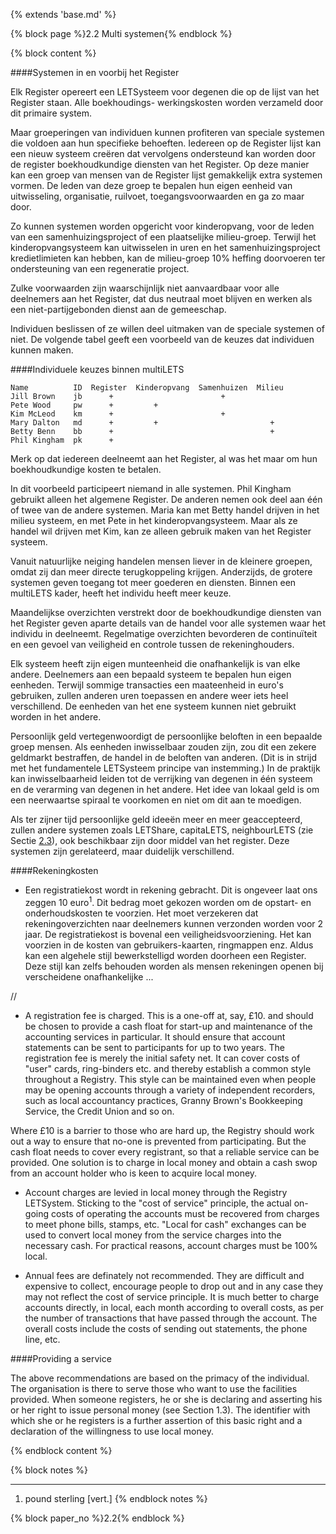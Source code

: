 {% extends 'base.md' %}

{% block page %}2.2 Multi systemen{% endblock %}

{% block content %}

####Systemen in en voorbij het Register

Elk Register opereert een LETSysteem voor degenen die op de lijst van het Register staan.
Alle boekhoudings- werkingskosten worden verzameld door dit primaire system.

Maar groeperingen van individuen kunnen profiteren van speciale systemen die voldoen aan
hun specifieke behoeften. Iedereen op de Register lijst kan een nieuw systeem creëren
dat vervolgens ondersteund kan worden door de register boekhoudkundige diensten van het Register.
Op deze manier kan een groep van mensen van de Register lijst gemakkelijk extra
systemen vormen. De leden van deze groep te bepalen hun eigen eenheid van
uitwisseling, organisatie, ruilvoet, toegangsvoorwaarden en ga zo maar door.

Zo kunnen systemen worden opgericht voor kinderopvang, voor de leden van
een samenhuizingsproject of een plaatselijke milieu-groep. Terwijl het kinderopvangsysteem
kan uitwisselen in uren en het samenhuizingsproject kredietlimieten kan hebben, kan de milieu-groep
10% heffing doorvoeren ter ondersteuning van een regeneratie project.

Zulke voorwaarden zijn waarschijnlijk niet aanvaardbaar voor alle deelnemers aan
het Register, dat dus neutraal moet blijven en werken als een niet-partijgebonden
dienst aan de gemeeschap.

Individuen beslissen of ze willen deel uitmaken van de speciale systemen of niet.
De volgende tabel geeft een voorbeeld van de keuzes dat individuen kunnen maken.


####Individuele keuzes binnen multiLETS

    Name          ID  Register  Kinderopvang  Samenhuizen  Milieu
    Jill Brown    jb      +                        +
    Pete Wood     pw      +         +
    Kim McLeod    km      +                        +
    Mary Dalton   md      +         +                         +
    Betty Benn    bb      +                                   +
    Phil Kingham  pk      +


Merk op dat iedereen deelneemt aan het Register, al was het maar om hun boekhoudkundige
kosten te betalen.

In dit voorbeeld participeert niemand in alle systemen. Phil Kingham gebruikt
alleen het algemene Register. De anderen nemen ook deel aan één of twee van de
andere systemen. Maria kan met Betty handel drijven in het milieu systeem, en
met Pete in het kinderopvangsysteem. Maar als ze handel wil drijven met Kim, kan ze
alleen gebruik maken van het Register systeem.

Vanuit natuurlijke neiging handelen mensen liever in de kleinere groepen,
omdat zij dan meer directe terugkoppeling krijgen. Anderzijds, de grotere
systemen geven toegang tot meer goederen en diensten. Binnen een multiLETS
kader, heeft het individu heeft meer keuze.

Maandelijkse overzichten verstrekt door de boekhoudkundige diensten van het Register geven
aparte details van de handel voor alle systemen waar het individu in deelneemt.
Regelmatige overzichten bevorderen de continuïteit en een gevoel van veiligheid
en controle tussen de rekeninghouders.

Elk systeem heeft zijn eigen munteenheid die onafhankelijk is van elke
andere. Deelnemers aan een bepaald systeem te bepalen hun eigen eenheden.
Terwijl sommige transacties een maateenheid in euro's gebruiken, zullen anderen uren
toepassen en andere weer iets heel verschillend. De eenheden van het ene systeem
kunnen niet gebruikt worden in het andere.

Persoonlijk geld vertegenwoordigt de persoonlijke beloften in een bepaalde groep
mensen. Als eenheden inwisselbaar zouden zijn, zou dit een zekere geldmarkt bestraffen,
de handel in de beloften van anderen. (Dit is in strijd met het
fundamentele LETSysteem principe van instemming.) In de praktijk kan inwisselbaarheid
leiden tot de verrijking van degenen in één systeem en de verarming van degenen
in het andere. Het idee van lokaal geld is om een neerwaartse spiraal te voorkomen
en niet om dit aan te moedigen.

Als ter zijner tijd persoonlijke geld ideeën meer en meer geaccepteerd, zullen 
andere systemen zoals LETShare, capitaLETS, neighbourLETS (zie Sectie [2.3](2.3.html)),
ook beschikbaar zijn door middel van het register. Deze systemen zijn gerelateerd,
maar duidelijk verschillend.

####Rekeningkosten

* Een registratiekost wordt in rekening gebracht. Dit is ongeveer laat ons zeggen
10 euro<sup>1</sup>. Dit bedrag moet gekozen worden om de opstart- en onderhoudskosten
te voorzien. Het moet verzekeren dat rekeningoverzichten naar deelnemers kunnen
verzonden worden voor 2 jaar. De registratiekost is bovenal een veiligheidsvoorziening.
Het kan voorzien in de kosten van gebruikers-kaarten, ringmappen enz. Aldus kan
een algehele stijl bewerkstelligd worden doorheen een Register. Deze stijl kan
zelfs behouden worden als mensen rekeningen openen bij verscheidene onafhankelijke
...

//

* A registration fee is charged. This is a one-off at, say, £10. and should 
be chosen to provide a cash float for start-up and maintenance of the 
accounting services in particular. It should ensure that account statements 
can be sent to participants for up to two years. The registration fee is 
merely the initial safety net. It can cover costs of "user" cards, ring-binders 
etc. and thereby establish a common style throughout a Registry. This 
style can be maintained even when people may be opening accounts 
through a variety of independent recorders, such as local accountancy 
practices, Granny Brown's Bookkeeping Service, the Credit Union and so 
on.

Where £10 is a barrier to those who are hard up, the Registry should work 
out a way to ensure that no-one is prevented from participating. But the 
cash float needs to cover every registrant, so that a reliable service can be 
provided. One solution is to charge in local money and obtain a cash swop 
from an account holder who is keen to acquire local money.

* Account charges are levied in local money through the Registry 
LETSystem. Sticking to the "cost of service" principle, the actual on-going 
costs of operating the accounts must be recovered from charges to meet 
phone bills, stamps, etc. "Local for cash" exchanges can be used to 
convert local money from the service charges into the necessary cash. For 
practical reasons, account charges must be 100% local.

* Annual fees are definately not recommended. They are difficult and 
expensive to collect, encourage people to drop out and in any case they 
may not reflect the cost of service principle. It is much better to charge 
accounts directly, in local, each month according to overall costs, as per 
the number of transactions that have passed through the account. The 
overall costs include the costs of sending out statements, the phone line, 
etc.

####Providing a service

The above recommendations are based on the primacy of the individual. 
The organisation is there to serve those who want to use the facilities 
provided. When someone registers, he or she is declaring and asserting his 
or her right to issue personal money (see Section 1.3). The identifier with 
which she or he registers is a further assertion of this basic right and a 
declaration of the willingness to use local money.


{% endblock content %}

{% block notes %}

---

1. pound sterling [vert.]
{% endblock notes %}

{% block paper_no %}2.2{% endblock %}

